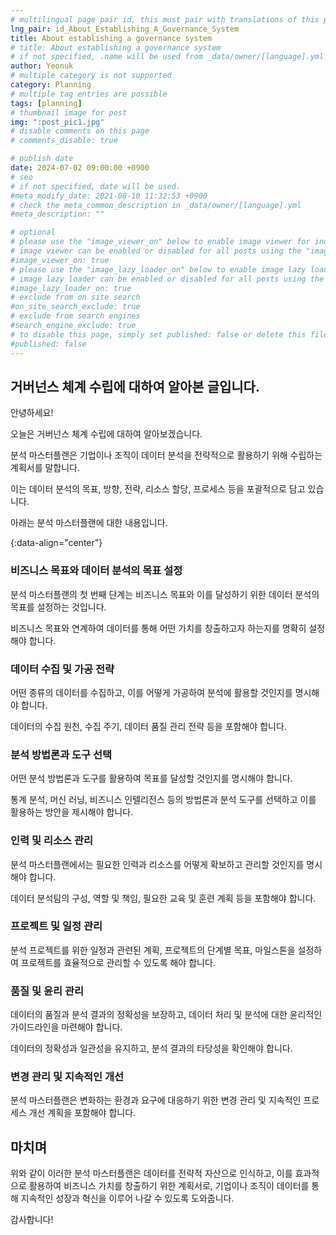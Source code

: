 ```yaml
---
# multilingual page pair id, this must pair with translations of this page. (This name must be unique)
lng_pair: id_About_Establishing_A_Governance_System
title: About establishing a governance system
# title: About establishing a governance system
# if not specified, .name will be used from _data/owner/[language].yml
author: Yeonuk
# multiple category is not supported
category: Planning
# multiple tag entries are possible
tags: [planning]
# thumbnail image for post
img: ":post_pic1.jpg"
# disable comments on this page
# comments_disable: true

# publish date
date: 2024-07-02 09:00:00 +0900
# seo
# if not specified, date will be used.
#meta_modify_date: 2021-08-10 11:32:53 +0900
# check the meta_common_description in _data/owner/[language].yml
#meta_description: ""

# optional
# please use the "image_viewer_on" below to enable image viewer for individual pages or posts (_posts/ or [language]/_posts folders).
# image viewer can be enabled or disabled for all posts using the "image_viewer_posts: true" setting in _data/conf/main.yml.
#image_viewer_on: true
# please use the "image_lazy_loader_on" below to enable image lazy loader for individual pages or posts (_posts/ or [language]/_posts folders).
# image lazy loader can be enabled or disabled for all posts using the "image_lazy_loader_posts: true" setting in _data/conf/main.yml.
#image_lazy_loader_on: true
# exclude from on site search
#on_site_search_exclude: true
# exclude from search engines
#search_engine_exclude: true
# to disable this page, simply set published: false or delete this file
#published: false
---
```


<!-- outline-start -->

## 거버넌스 체계 수립에 대하여 알아본 글입니다.

안녕하세요!

오늘은 거버넌스 체계 수립에 대하여 알아보겠습니다.

분석 마스터플랜은 기업이나 조직이 데이터 분석을 전략적으로 활용하기 위해 수립하는 계획서를 말합니다.

이는 데이터 분석의 목표, 방향, 전략, 리소스 할당, 프로세스 등을 포괄적으로 담고 있습니다.

아래는 분석 마스터플랜에 대한 내용입니다.

{:data-align="center"}

<!-- outline-end -->

### 비즈니스 목표와 데이터 분석의 목표 설정

분석 마스터플랜의 첫 번째 단계는 비즈니스 목표와 이를 달성하기 위한 데이터 분석의 목표를 설정하는 것입니다.

비즈니스 목표와 연계하여 데이터를 통해 어떤 가치를 창출하고자 하는지를 명확히 설정해야 합니다.

### 데이터 수집 및 가공 전략

어떤 종류의 데이터를 수집하고, 이를 어떻게 가공하여 분석에 활용할 것인지를 명시해야 합니다.

데이터의 수집 원천, 수집 주기, 데이터 품질 관리 전략 등을 포함해야 합니다.

### 분석 방법론과 도구 선택

어떤 분석 방법론과 도구를 활용하여 목표를 달성할 것인지를 명시해야 합니다.

통계 분석, 머신 러닝, 비즈니스 인텔리전스 등의 방법론과 분석 도구를 선택하고 이를 활용하는 방안을 제시해야 합니다.

### 인력 및 리소스 관리

분석 마스터플랜에서는 필요한 인력과 리소스를 어떻게 확보하고 관리할 것인지를 명시해야 합니다.

데이터 분석팀의 구성, 역할 및 책임, 필요한 교육 및 훈련 계획 등을 포함해야 합니다.

### 프로젝트 및 일정 관리

분석 프로젝트를 위한 일정과 관련된 계획, 프로젝트의 단계별 목표, 마일스톤을 설정하여 프로젝트를 효율적으로 관리할 수 있도록 해야 합니다.

### 품질 및 윤리 관리

데이터의 품질과 분석 결과의 정확성을 보장하고, 데이터 처리 및 분석에 대한 윤리적인 가이드라인을 마련해야 합니다.

데이터의 정확성과 일관성을 유지하고, 분석 결과의 타당성을 확인해야 합니다.

### 변경 관리 및 지속적인 개선

분석 마스터플랜은 변화하는 환경과 요구에 대응하기 위한 변경 관리 및 지속적인 프로세스 개선 계획을 포함해야 합니다.

## 마치며

위와 같이 이러한 분석 마스터플랜은 데이터를 전략적 자산으로 인식하고, 이를 효과적으로 활용하여 비즈니스 가치를 창출하기 위한 계획서로, 기업이나 조직이 데이터를 통해 지속적인 성장과 혁신을 이루어 나갈 수 있도록 도와줍니다.

감사합니다!

